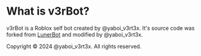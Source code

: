 # What is v3rBot?
v3rBot is a Roblox self bot created by @yaboi_v3rt3x. 
It's source code was forked from [LunerBot](https://github.com/probablYnicKxD/ProjectLunar/blob/main/LunarBot/Source.lua) and modified by @yaboi_v3rt3x.

Copyright © 2024 @yaboi_v3rt3x. All rights reserved.
